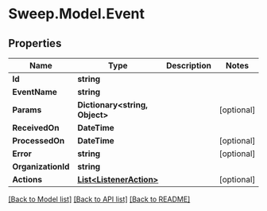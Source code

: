 # Sweep.Model.Event
## Properties

Name | Type | Description | Notes
------------ | ------------- | ------------- | -------------
**Id** | **string** |  | 
**EventName** | **string** |  | 
**Params** | **Dictionary&lt;string, Object&gt;** |  | [optional] 
**ReceivedOn** | **DateTime** |  | 
**ProcessedOn** | **DateTime** |  | [optional] 
**Error** | **string** |  | [optional] 
**OrganizationId** | **string** |  | 
**Actions** | [**List&lt;ListenerAction&gt;**](ListenerAction.md) |  | [optional] 

[[Back to Model list]](../README.md#documentation-for-models) [[Back to API list]](../README.md#documentation-for-api-endpoints) [[Back to README]](../README.md)

